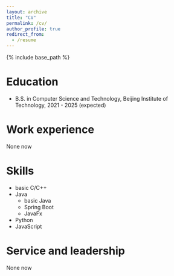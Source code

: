 ```yaml
---
layout: archive
title: "CV"
permalink: /cv/
author_profile: true
redirect_from:
  - /resume
---
```


{% include base_path %}

Education
======

[//]: # (* Ph.D in Version Control Theory, GitHub University, 2018 &#40;expected&#41;)
* B.S. in Computer Science and Technology, Beijing Institute of Technology, 2021 - 2025 (expected)

Work experience
======
None now

[//]: # (* Spring 2024: Academic Pages Collaborator)

[//]: # (  * Github University)

[//]: # (  * Duties includes: Updates and improvements to template)

[//]: # (  * Supervisor: The Users)
  
Skills
======
* basic C/C++
* Java
  * basic Java
  * Spring Boot
  * JavaFx
* Python
* JavaScript

<!--
Publications
======
  <ul>{% for post in site.publications reversed %}
    {% include archive-single-cv.html %}
  {% endfor %}</ul>

Talks
======
  <ul>{% for post in site.talks reversed %}
    {% include archive-single-talk-cv.html  %}
  {% endfor %}</ul>

Teaching
======
  <ul>{% for post in site.teaching reversed %}
    {% include archive-single-cv.html %}
  {% endfor %}</ul>

-->

Service and leadership
======
None now
